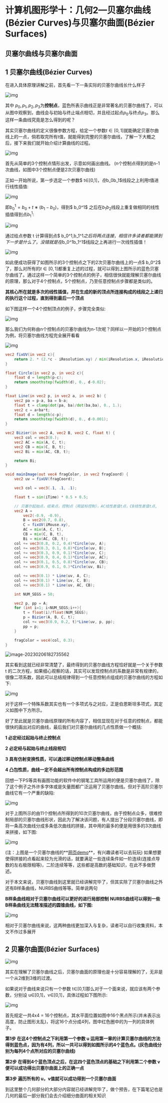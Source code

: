 # 计算机图形学十：几何2—贝塞尔曲线(Bézier Curves)与贝塞尔曲面(Bézier Surfaces)

## **贝塞尔曲线与贝塞尔曲面**

## **1 贝塞尔曲线(Bézier Curves)**

在进入具体原理讲解之前，首先看一下一条实际的贝塞尔曲线长什么样子

![img](./img/10-1.png)

其中 $p_0,p_1,p_2,p_3$为**控制点**，蓝色所表示曲线正是非常著名的贝塞尔曲线了，可以从图中观察到，曲线会与初始与终止端点相切，并且经过起点$p_0$与终点$p_3$。那么这样一条曲线究竟是怎么得到的呢？

其实贝塞尔曲线的定义很像参数方程，给定一个参数$t∈[0,1]$就能确定贝塞尔曲线上的一点，倘若取完所有t值，就能得到完整的贝塞尔曲线，了解一下大概之后，接下来我们就开始介绍计算曲线的过程。

![img](./img/10-2.png)

首先从简单的3个控制点情形出发，示意如何画出曲线。 (n个控制点得到的是n-1次曲线，如图中3个控制点便是2次贝塞尔曲线)

正如一开始所说，第一步选定一个参数$ t∈[0,1]$，在$b_0b_1$线段之上利用t值进行线性插值:

![img](./img/10-3.png)

即$b_0^1=b_0+t∗(b_1−b_0)$，得到$ b_0^1$ 之后在$b_1b_2$线段上重复做相同的线性插值得到点$b_1^1$:

![img](./img/10-4.png)

通过给点参数 t 计算得到点$ b_0^1,b_1^1$之后将两点连接，相信许多读者都能猜到下一步是什么了，没错就是在$b_0^1b_1^1$线段之上再进行一次线性插值！

![img](./img/10-5.png)

如此便成功获得了如图所示的3个控制点之下的2次贝塞尔曲线上的一点$ b_0^2$ 了，那么对所有的$t∈[0,1]$都重复上述的过程，就可以得到上图所示的蓝色贝塞尔曲线了。通过这样一个简单的3个控制点的例子，相信很快就能理解贝塞尔曲线的原理，那么对于4个控制点，5个控制点，乃至任意控制点步骤都是类似的。

**其核心所在就是多次的线性插值，并在生成的新的顶点所连接构成的线段之上递归的执行这个过程，直到得到最后一个顶点**

如下图这样一个4个控制顶点的例子，步骤完全类似:

![img](./img/10-6.png)

那么我们为何称由n个控制点的贝塞尔曲线为n-1次呢？同样以一开始的3个控制点为例，将贝塞尔曲线方程完全展开看看

![img](./img/10-7.png)

```glsl
vec2 fixUV(in vec2 c){
    return 2. * (2.*c - iResolution.xy) / min(iResolution.x, iResolution.y);
}

float Circle(in vec2 p, in vec2 c){
    float d = length(p-c);
    return smoothstep(fwidth(d), 0., d-0.02);
}

float Line(in vec2 p, in vec2 a, in vec2 b) {
    vec2 pa = p-a, ba = b-a;
    float t = clamp(dot(pa, ba)/dot(ba,ba), 0., 1.);
    vec2 c = a+ba*t;
    float d = length(c-p);
    return smoothstep(fwidth(d), 0., d-0.001);
}

vec2 Bizier(in vec2 A, vec2 B, vec2 C, float t) {
    vec3 col = vec3(0.);
    vec2 AC = mix(A, C, t);
    vec2 CB = mix(C, B, t);
    vec2 Bi = mix(AC, CB, t);

    return Bi;
}

void mainImage(out vec4 fragColor, in vec2 fragCoord) {
    vec2 uv = fixUV(fragCoord);

    vec3 col = vec3(.1, .1, .1);

    float t = sin(iTime) * 0.5 + 0.5;

    // 贝塞尔起始点，结束点，控制点（用鼠标控制），AC线性差值t点，CB线性差值t点, 
    vec2 A = 
        vec2(-0.9, -0.9),
        B = vec2(0.7, 0.8),
        C = fixUV(iMouse.xy),
        AC = mix(A, C, t),
        CB = mix(C, B, t),
        Bi = mix(AC, CB, t);
    col += vec3(0.8, 0.2, 0.4)*Circle(uv, A);
    col += vec3(0.3, 0.1, 0.8)*Circle(uv, B);
    col += vec3(0.3, 0.9, 0.1)*Circle(uv, C);
    col += vec3(0.9, 0.4, 0.1)*Circle(uv, AC);
    col += vec3(0.1, 0.5, 0.8)*Circle(uv, CB);
    col += vec3(0.9, 0.1, 0.)*Circle(uv, Bi);

    col += vec3(0.1) * Line(uv, A, C);
    col += vec3(0.1) * Line(uv, C, B);
    col += vec3(0.1) * Line(uv, AC, CB);

    int NUM_SEGS = 50;

    vec2 p, pp = A;
    for (int i=1; i<NUM_SEGS;i++){
        t = float(i)/float(NUM_SEGS);
        p = Bizier(A, B, C, t);
        col += vec3(0.9, 0.2, t)*Line(uv, p, pp);
        pp = p;
    }

    fragColor = vec4(col, 0.3);
}

```

![image-20230206182735562](.\img\image-20230206182735562.png)

其实看到这就已经非常清楚了，最终得到的贝塞尔曲线方程恰好就是一个关于参数 t 的二次方程，如果细心观察的话，其实可以发现控制点的系数是非常有规律的，很像二项系数，因此可以总结规律得到一个任意控制点组成的贝塞尔曲线的方程如下:

![img](./img/10-8.png)

对于这样一个特殊系数其实也有一个多项式与之对应，正是伯恩斯坦多项式，其定义如图中下方所示。

好了至此就是贝塞尔曲线原理的所有内容了，相信显现在对于任意的控制点，都能很快的画出对应的曲线，最后我们对贝塞尔曲线的几点性质做一个概括:

**1 必定经过起始与终止控制点**

**2 必定经与起始与终止线段相切**

**3 具有仿射变换性质，可以通过移动控制点移动整条曲线**

**4 凸包性质，曲线一定不会超出所有控制点构成的多边形范围**

回想一下PS等具有画图功能的软件中的钢笔工具所运用的便是贝塞尔曲线了，除了这个例子之外许多字体或是矢量图都广泛运用了贝塞尔曲线。但对于高阶贝塞尔曲线它有一个严重的缺陷:

![img](./img/10-9.png)

对于上图所示的由11个控制点所得到的10次贝塞尔曲线，由于控制点众多，很难控制局部的贝塞尔曲线形状，因此为了解决该问题，有人提出了分段贝塞尔曲线，即将一条高次曲线分成多条低次曲线的拼接，其中用的最多的便是用很多的3次曲线来拼接，如下图:

![img](./img/10-10.png)

(注：上图是一个贝塞尔曲线的**[网页demo](https://link.zhihu.com/?target=http%3A//math.hws.edu/eck/cs424/notes2013/canvas/bezier.html)**，有兴趣读者可以去玩玩) 如果想要使得拼接的点看起来较为光滑的话，就要满足一些连续条件如一阶连续(连接点导数的左右极限相等)，二阶连续等等，这些都是高数的基础知识，在此不多做赘述。

对于本文来说，贝塞尔曲线到这里就已经讲解完毕了，但其实除了贝塞尔曲线之外还有B样条曲线，NURBS曲线等等。简单说两句

**B样条曲线相对于贝塞尔曲线可以更好的进行局部控制** **NURBS曲线可以得到一些B样条曲线无法精准描述的圆锥曲线，如下图:**

![img](./img/10-11.png)

相对于贝塞尔曲线来说，这两种曲线更加深入与复杂，读者可以自行收集资料，本文不作过多展开

## **2 贝塞尔曲面(Bézier Surfaces)**



![img](./img/10-12.png)

其实在理解了贝塞尔曲线之后，贝塞尔曲面的原理也是十分容易理解的了，无非是一个从2维到3维的过渡。

如果说对于曲线来说只有一个参数 t∈[0,1]那么对于一个面来说，就应该有两个参数，分别设 u∈[0,1]，v∈[0,1]，具体过程如下图所示:

![img](./img/10-13.png)

首先规定一共4x4 = 16个控制点，其水平面位置如图中16个黑点所示(并未表示出高度，防止图形太乱)，将这16个点分成4列，图中红色圈中的为一列的具体例子。

**第1步 在这4个控制点之下利用第一个参数 u 运用第一章的计算贝塞尔曲线的方法得到蓝色点，因为有4列，所以一共可以得到如图所示的4个蓝色点。(灰色曲线分别为每列4个点所对应的贝塞尔曲线)**

**第2步 在得到4个蓝色顶点之后，在这四个蓝色顶点的基础之下利用第二个参数 v 便可以成功得出贝塞尔曲面上的正确一点**

**第3步 遍历所有的 u，v值就可以成功得到一个贝塞尔曲面**

到这里整个几何部分的大部分内容就已经讲解完毕了，做个预告，在下篇笔记也是几何的最后一部分我们会去介绍细分曲面的相关知识